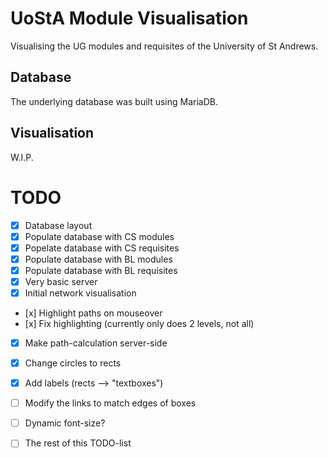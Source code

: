 # UoStA Module Visualisation
Visualising the UG modules and requisites of the University of St Andrews.

## Database
The underlying database was built using MariaDB.

## Visualisation
W.I.P.

# TODO
- [x] Database layout  
- [x] Populate database with CS modules  
- [x] Popelate database with CS requisites  
- [x] Populate database with BL modules  
- [x] Populate database with BL requisites  
- [x] Very basic server  
- [x] Initial network visualisation  
- [x] Highlight paths on mouseover  
- [x] Fix highlighting (currently only does 2 levels, not all)  
- [x] Make path-calculation server-side  
- [x] Change circles to rects  
- [x] Add labels (rects --> "textboxes")  
- [ ] Modify the links to match edges of boxes  
- [ ] Dynamic font-size?  
- [ ] The rest of this TODO-list  

